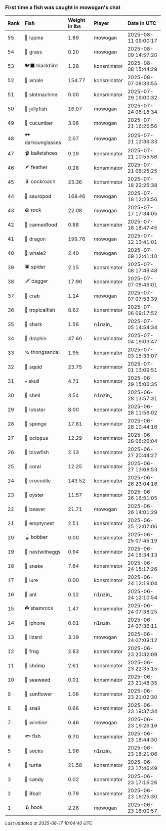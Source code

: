 ### First time a fish was caught in mowogan's chat

| Rank | Fish             | Weight in lbs | Player      | Date in UTC         |
|:-----|:-----------------|:--------------|:------------|:--------------------|
| 55   | 🪻 lupine        | 1.89          | mowogan     | 2025-08-11 09:00:17 |
| 54   | 🌾 grass         | 0.20          | mowogan     | 2025-08-09 14:57:20 |
| 53   | 🐦‍⬛ blackbird     | 1.28          | konsminator | 2025-08-08 15:44:29 |
| 52   | 🐳 whale         | 154.77        | konsminator | 2025-08-07 08:39:55 |
| 51   | 🎰 slotmachine   | 0.00          | konsminator | 2025-07-29 16:00:32 |
| 50   | 🪼 jellyfish     | 16.07         | mowogan     | 2025-07-24 06:18:34 |
| 49   | 🥒 cucumber      | 3.06          | mowogan     | 2025-07-21 16:26:56 |
| 48   | 🕶️ darksunglasses | 2.07          | mowogan     | 2025-07-21 12:36:33 |
| 47   | 🩰 balletshoes   | 0.19          | konsminator | 2025-07-21 10:55:56 |
| 46   | 🪶 feather       | 0.28          | konsminator | 2025-07-21 06:25:25 |
| 45   | 🪳 cockroach     | 23.36         | konsminator | 2025-07-18 22:26:38 |
| 44   | 🦕 sauropod      | 169.46        | mowogan     | 2025-07-18 12:23:56 |
| 43   | 🪨 rock          | 22.08         | mowogan     | 2025-07-17 17:34:05 |
| 42   | 🥫 cannedfood    | 0.88          | konsminator | 2025-07-16 18:47:45 |
| 41   | 🐉 dragon        | 199.76        | mowogan     | 2025-07-12 13:41:01 |
| 40   | 🐋 whale2        | 2.40          | mowogan     | 2025-07-09 12:41:10 |
| 39   | 🕷️ spider         | 2.15          | konsminator | 2025-07-08 17:49:48 |
| 38   | 🗡️ dagger         | 17.90         | konsminator | 2025-07-07 08:49:01 |
| 37   | 🦀 crab          | 1.14          | mowogan     | 2025-07-07 07:53:39 |
| 36   | 🐠 tropicalfish  | 8.62          | konsminator | 2025-07-06 09:17:52 |
| 35   | 🦈 shark         | 1.56          | n1nzin_     | 2025-07-05 14:54:34 |
| 34   | 🐬 dolphin       | 47.60         | konsminator | 2025-07-04 19:03:47 |
| 33   | 🩴 thongsandal   | 1.95          | konsminator | 2025-07-03 15:33:07 |
| 32   | 🦑 squid         | 23.75         | konsminator | 2025-07-01 13:09:51 |
| 31   | 💀 skull         | 4.71          | konsminator | 2025-06-29 15:06:35 |
| 30   | 🐚 shell         | 3.54          | n1nzin_     | 2025-06-28 13:57:31 |
| 29   | 🦞 lobster       | 8.00          | konsminator | 2025-06-28 11:56:02 |
| 28   | 🧽 sponge        | 17.81         | konsminator | 2025-06-28 10:44:16 |
| 27   | 🐙 octopus       | 12.29         | konsminator | 2025-06-28 06:26:04 |
| 26   | 🐡 blowfish      | 2.13          | konsminator | 2025-06-27 20:44:27 |
| 25   | 🪸 coral         | 12.25         | konsminator | 2025-06-27 13:08:53 |
| 24   | 🐊 crocodile     | 143.52        | konsminator | 2025-06-26 23:04:16 |
| 23   | 🦪 oyster        | 11.57         | konsminator | 2025-06-26 16:51:05 |
| 22   | 🦫 beaver        | 21.71         | mowogan     | 2025-06-26 14:01:29 |
| 21   | 🪹 emptynest     | 2.51          | konsminator | 2025-06-25 12:07:06 |
| 20   | 🪀 bobber        | 0.00          | konsminator | 2025-06-25 07:45:19 |
| 19   | 🪺 nestwitheggs  | 0.94          | konsminator | 2025-06-24 16:34:13 |
| 18   | 🐍 snake         | 7.64          | konsminator | 2025-06-24 15:17:26 |
| 17   | 🎏 lure          | 0.00          | konsminator | 2025-06-24 12:19:04 |
| 16   | 🐜 ant           | 0.12          | n1nzin_     | 2025-06-24 12:10:54 |
| 15   | ☘️ shamrock       | 1.47          | konsminator | 2025-06-24 07:38:25 |
| 14   | 📱 iphone        | 0.01          | n1nzin_     | 2025-06-24 07:36:11 |
| 13   | 🦎 lizard        | 3.19          | mowogan     | 2025-06-24 07:09:12 |
| 12   | 🐸 frog          | 2.83          | konsminator | 2025-06-23 23:32:09 |
| 11   | 🦐 shrimp        | 2.61          | konsminator | 2025-06-23 22:35:15 |
| 10   | 🌿 seaweed       | 0.01          | konsminator | 2025-06-23 21:48:35 |
| 9    | 🌻 sunflower     | 1.06          | konsminator | 2025-06-23 21:02:30 |
| 8    | 🐌 snail         | 0.66          | konsminator | 2025-06-23 19:37:34 |
| 7    | 🧵 wireline      | 0.46          | mowogan     | 2025-06-23 19:26:16 |
| 6    | 🐟 fish          | 9.70          | konsminator | 2025-06-23 18:44:30 |
| 5    | 🧦 socks         | 1.96          | n1nzin_     | 2025-06-23 18:21:06 |
| 4    | 🐢 turtle        | 21.58         | konsminator | 2025-06-23 17:46:49 |
| 3    | 🍬 candy         | 0.02          | konsminator | 2025-06-23 17:16:26 |
| 2    | 🎱 8ball         | 0.79          | konsminator | 2025-06-23 16:25:30 |
| 1    | 🪝 hook          | 2.28          | mowogan     | 2025-06-23 16:00:57 |

_Last updated at 2025-08-17 10:04:40 UTC_